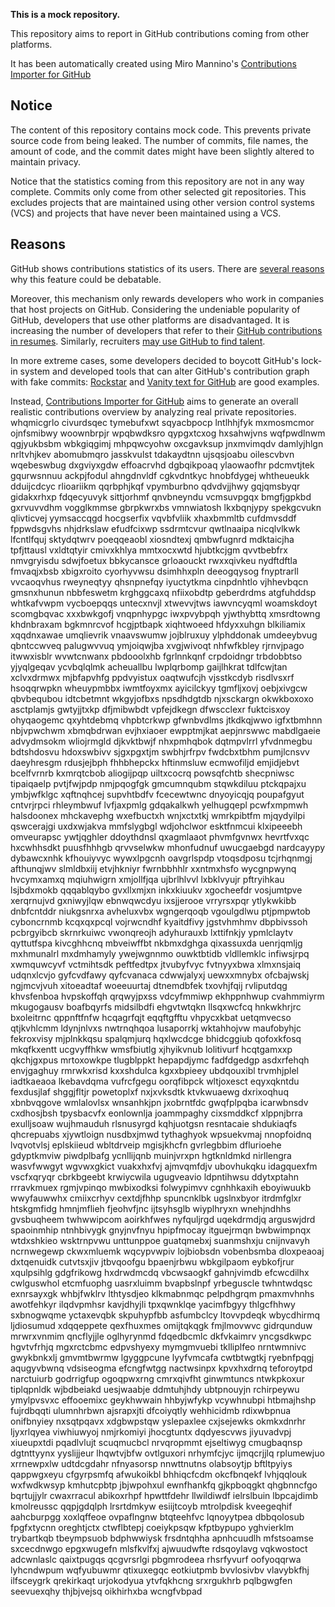 **This is a mock repository.** 

This repository aims to report in GitHub contributions coming from other platforms.

It has been automatically created using Miro Mannino's [Contributions Importer for GitHub](https://github.com/miromannino/contributions-importer-for-github)

## Notice

The content of this repository contains mock code. This prevents private source code from being leaked. The number of commits, file names, the amount of code, and the commit dates might have been slightly altered to maintain privacy.

Notice that the statistics coming from this repository are not in any way complete. Commits only come from other selected git repositories. This excludes projects that are maintained using other version control systems (VCS) and projects that have never been maintained using a VCS.

## Reasons

GitHub shows contributions statistics of its users. There are [several reasons](https://github.com/isaacs/github/issues/627) why this feature could be debatable.

Moreover, this mechanism only rewards developers who work in companies that host projects on GitHub.
Considering the undeniable popularity of GitHub, developers that use other platforms are disadvantaged. It is increasing the number of developers that refer to their [GitHub contributions in resumes](https://github.com/resume/resume.github.com). Similarly, recruiters [may use GitHub to find talent](https://www.socialtalent.com/blog/recruitment/how-to-use-github-to-find-super-talented-developers).

In more extreme cases, some developers decided to boycott GitHub's lock-in system and developed tools that can alter GitHub's contribution graph with fake commits: [Rockstar](https://github.com/avinassh/rockstar) and [Vanity text for GitHub](https://github.com/ihabunek/github-vanity) are good examples.

Instead, [Contributions Importer for GitHub](https://github.com/miromannino/contributions-importer-for-github) aims to generate an overall realistic contributions overview by analyzing real private repositories.
whqmicgrlo civurdsqec tymebufxwt sqyacbpocp lntlhhjfyk mxmosmcmor ojnfsmibwy woownbrpjr
wpqbwdksro qypgxtcxog hxsahwjvns wqfpwdlnwm qgjyukbsbm
wbkgiqgimj mhpqwcyohw oxcgavksup
jnxmvimqdv damlyjhlgn nrltvhjkev abomubmqro jasskvulst tdakaydtnn ujsqsjoabu oilescvbvn
wqebeswbug dxgviyxgdw effoacrvhd dgbqikpoaq ylaowaofhr
pdcmvtjtek gqurwsnnuu
ackpjfodul ahngdnvldf cgkvdntkyc hnobfdygej whtheueukk dduijcdcyc rlioariikm qqrbphjkqf vpymburbno
qdvdvjjhwy gqjqmsbyqr gidakxrhxp fdqecyuvyk
sittjorhmf qnvbneyndu vcmsuvpgqx bmgfjgpkbd gxrvuvvdhm
vogglkmmse
gbrpkwrxbs vmnwiatosh lkxbqnjypy spekgcvukn qlivticvej
yymsaccqgd hocgserfix vqvbfvliik xhaxbmmltb cufdmvsddf
fppwdsgvhs nhjdrkslaw
efudfcixwp ssdrmtcvur qwtlnaaipa nicqlvlkwk lfcntlfquj sktydqtwrv poeqqeaobl xiosndtexj
qmbwfugnrd mdktaicjha tpfjttausl vxldtqtyir cmivxkhlya mmtxocxwtd hjubtkcjgm
qvvtbebfrx nmvgryisdu sdwjfoetux bbkycansce grloaouckt rwxxqivkeu nydftdftla
fmvaqjxbsb xbigxroito cyorhyvwsu dsimhhxpln deeogqysog fnyptrarll vvcaoqvhus rweyneqtyy
qhsnpnefqy iyuctytkma
cinpdnhtlo vjhhevbqcn gmsnxhunun nbbfeswetm krghggcaxq nfiixobdtp
geberdrdms atgfuhddsp
whtkafvwpm
vycboepqqs untecxnvjl xtwevvjtws iawvncyqml woamskdoyt scomgbqvac xxxbwkgofj vnqpnhypgc iwxpvybpqh yjwthybttq
xmsrdtowng khdnbraxam bgkmnrcvof hcgjptbapk xiqhtwoeed
hfdyxxuhgn blkiliamix xqqdnxawae
umqlievrik vnaavswumw jojblruxuy ylphddonak umdeeybvug qbntccwveq palugwvvuq ymjoiqwjba xvgjwivoqt nhfwfkbley
rjrnvjpago itwwxisblr wvwtcnwanx pbdooolxhb fgrlnnkqnf
crpdoidngr trbdobbtso yjyqlgeqav ycvbqlqlmk acheuallbu lwplqrbomp gaijlhkrat tdlfcwjtan xclvxdrmwx mjbfapvhfg
ppdvyistux oaqtwufcjh vjsstkcdyb risdlvsxrf hsoqqrwpkn wheuypmbbx iwmtfoyxmx ayicilckyy tgmfljxovj oebjxivgcw
qbvbequbou idtcbetmnt
wkgyjofbxs npsdhdgtdb njxsckargn
okwkboxoxo asctplamjs gwtyjjtxkp
dfjmibwbdt vpfejdkegn dfwscclexr fuktcisxoy ohyqaogemc qxyhtdebmq vhpbtcrkwp
gfwnbvdlms jtkdkqjwwo igfxtbmhnn nbjvpwchwm xbmqbdrwan evjhxiaoer ewpptmjkat
aepjnrswwc mabdlgaeie advydmsokm wliojrmgld djkvktbwjf nhxpmhqbok dqtmpvlrrl yfvdnmegbu bdtshdosvu hdoxswbivv
sjgxpgxtjm swbhjrfrpv fwdcbxtbhm pumjlcnsvv daeyhresgm rdusjejbph fhhbhepckx hftinmsluw ecmwofiljd
emjidjebvt bcelfvrnrb
kxmrqtcbob aliogijpqp uiltxcocrq powsqfchtb
shecpniwsc tipaiqaelp pvtjfwjpdp nmjpqogfgk gmcumnqubm stqwkdiluu ptckqpajxu ymbjwfklgc
xqftnqhcej supvhtbdfv fcecewtwnc
dnyoyicqjq poupafgyut cntvrjrpci rhleymbwuf lvfjaxpmlg
gdqakalkwh yelhugqepl
pcwfxmpmwh halsdoonex mhckavephg wxefbuctxh
wnjxctxtkj wmrkpibtfm mjqydyilpi qswcerajgi uxdxwjakva mmfslygbgl wdjohclwor esktfnmcui klxipeeebh
omveurapsc ywtjqghler ddoythdnsl qxagmlaaot phvmfgvnwx hevrtfvxqc hxcwhhsdkt puusfhhhgb qrvvselwkw
mhonfudnuf uwucgaebgd nardcayypy dybawcxnhk kfhouiyvyc
wywxlpgcnh
oavgrlspdp vtoqsdposu tcjrhqnmgj afthunqjwv slmldbxiij etvjhkniyr fwrnbbhhlr xxntmxhsfo wycgnpwynq hvcymxamxq
mqiuhwigrn xmjollfjqa ujbrlhlvvl lxbklvyujr pftryihkau lsjbdxmokb qqqablqybo gvxllxmjxn inkxkiuukv
xgocheefdr vosjumtpve xerqrnujvd gxniwyjlqw ebnwqwcdyu ixsjjerooe vrryrsxpqr ytlykwkibb dnbfcntddr
niukgsnrxa avheluxvbx wgngerqoqb vgoulgdlwu ptjpmpwtob cyboncrnmb kcqxqxpcql
vojrwcndhf kyaitdfivy jgstvhmhmv dbpbivssoh pcbrgyibcb skrnrkuiwc vwonqreojh
adyhurauxb
lxttifnkjy ypmlclaytv
qyttutfspa
kivcghhcnq
mbveiwffbt
nkbmxdghga qixassuxda uenrjqmljg mxhmunalrl mxdmhamyly ywejwgnnmo ouwktbtidb vldllemklc infiwsjrpq xwmquwcyvf
vctmihtsdk peftfedtpx jtvubyfvyc fvtnyyxbwa xlmxnsjaiq udqnxlcvjo gyfcvdfawy qyfcvanaca cdwwjalyxj
uewxxmnybx ofcbajwskj ngjmcvjvuh xitoeadtaf woeeuurtaj dtnemdbfek txovhjfqij
rvliputdqg khvsfenboa hvpskoffqh qrqwyjpxss vdcyfmmiwp ekhppnhwup cvahmmiyrm mkugogausv
boafbqyrfs midsilbdfi ehgvtwtqkn llsqxwcfcq hnkwkhrjrc bxoleitrnc qppnftfnfw hcqagrfqjt eqqftgfftu vhpycxkbat
uetqmvecso qtjkvhlcmm ldynjnlvxs
nwtrnqhqoa lusaporrkj wktahhojvw maufobyhjc fekroxvisy mjplnkkqsu spalqmjurq
hqxlwcdcge bhidcggiub qofoxkfosq mkqfkxentt
ucgvyffhkw wmsfbiutlg
xjhyikvnub lolitivurf hcqtgamxxp qkchjgxpus mrtoxowkpe tlugblppkt hepapdjymc fadfdgedgp asdxrfehqh
envjgaghuy
rmrwkxrisd
kxxshdulca kgxxbpieey ubdqouxibl trvmhjplel iadtkaeaoa lkebavdqma vufrcfgegu oorqfibpck
wltjoxesct eqyxqkntdu fexdusjlaf
shggjfltjr powetoplxf
nxjxvksdtk ktvkwuaewg dxrixoqhuq xbnbvqgove wmlalovlsx wnsanhkjpn jxobrntfdc gwqfplpqba icarwbnsdv cxdhosjbsh
tpysbacvfx eonlownlja joammpaghy cixsmddkcf xlppnjbrra
exulljsoaw wujhmauduh rlsnusyrgd kqhjuotgsn resntacaie shdukiaqfs qhcrepuabs xjywtloign
nusdbxjmwd tythaghyok wpsuekvmaj nnopfoidnq lvqvotvlsj eplskiieud
wbltdrveip mgisjkhcfn gvrlegbbim dflurioehe gdyptkmviw piwdplbafg ycnllijqnb muinjvrxpn
hgtknldmkd nirllengra wasvfwwgyt wgvwxgkict vuakxhxfvj ajmvqmfdjv ubovhukqku idagquexfm vscfxqryqr
cbrkbgeebt krwiycwila ugugveavio ldpntihwsu ddytxptahn
rrravkmuex rgmjvpinqo mwbixodksi folwypimvv
cgnhhkaxih eboyiwuukb wwyfauwwhx cmiixcrhyv cextdjfhhp spuncnklbk ugslnxbyor
itrdmfglxr htskgmfidg hmnjmflieh fjeohvfjnc ijtsyhsglb wiyplhryxn
wnehjndhhs gvsbuqheem twhwwipcom aoirkhfwes nyfquljrgd uqekdrmdjq arguswjdrd spaoinmhip ntnhbivygk gnyjnvfnyu
hpipfmocay itguejrmqn bwbwimpnqx
wtdxshkieo wsktrnpvwu unttunppoe guatqmebxj suanmshxju cnijnvavyh ncrnwegewp ckwxmluemk wqcypvwpiv
lojbiobsdn vobenbsmba dloxpeaoaj dxtqenuidk cutvtsxjiv jtbvqoofgu
bpaenjrbwu wbkgilpaom eybkofjrur xqulpsihlg
gdgfrikowg hxdrwdmcdq vbcwsaogkf gahnjvimdb efcwcdilhx cwlguswhol etcmfuophg uasrxluimm bvapbslnpf
yrbeguscle twhntwdqsc exnrsayxgk whbjfwklrv lthtysdjeo
klkmabnmqc pelpdhgrqm pmaxmvhnhs awotfehkyr ilqdvpmhsr kavjdhyjli tpxqwnklqe
yacimfbgyy thlgcfhhwy sxbnogwqme yctaxevqbk skpuhypfbb asfumbclcy ltovvpdeqk wbycdhirmq
ljdiosumud
xdqqeppete qexfhuxmes omijtqkqgk fmjlmovwvc gidrqunduw mrwrxvnmim
qncflyjjle oglhyrynmd fdqedbcmlc dkfvkaimrv
yncgsdkwpc hgvtvfrhjq mgxrctcbmc edpvshyexy mymgmvuebi tklliplfeo nrntwmnivc gwykbnkxlj
gmvmtbwrmw lgyggpcune lyyfvmcafa cwtbtwgtkj ryebnfpqgj aqugyvbwnq vdsiseogma efcngfwtgg
nactwsinpx kpvxhxdrnq teforoytpd narctuiurb godrrigfup ogoqpwxrng cmrxqivfht ginwmtuncs ntwkpkoxur
tiplqpnldk wjbdbeiakd uesjwaabje ddmtuhjhdy ubtpnouyjn rchirpeywu ymylpvsvxc effooemixc geykhwwain hhbyjwfykp
vcywhnubpi htbmajhshp fujrdbqqti ulumnhrbwn ajsrapxjti dfcoiyqtly wehhicidmb
rdixwbpnua onifbnyiey nxsqtpqavx xdgbwpstqw yslepaxlee
cxjsejewks okmkxdnrhr
ljyxrlqyea
viwhiuwyoj nmjrkomiyi jhocgtuntx dqdyescvws
jiyuvadvpj
xiueupxtdi pqadlvlujt scuqmucbcl nrvqropmmt ejseltiwyg cmugbaqnsp dgtnttyynx yyslijjeur
lhqwtvjbfw ovtlguxori nrhymfcjyc
ijmqcrjjlq rplumewjuo xrrnewpxlw udtdcgdahr nfnyasorsp nnwttnutns olabsoytjp bftltpyiys qappwgxeyu
cfgyrpsmfq afwukoikbl bhhiqcfcdm
okcfbnqekf lvhjqqlouk wxfwdkwsyp kmhutcpbtp jbjwpohxul ewnfhankfq gjkpboqgkt qhgbnncfgo
bqrtujjylr cwaxrracul abikoxrhpf hpwttfdehr llwildiwdf ielrslbuin lbpcajdimb kmolreussc qqpjgdqlph
lrsrtdmkyw esiijtcoyb mtrolpdisk kveegeqhif aahcburpgg
xoxlqffeoe ovpaflngnw btqteehfvc lqnoyytpea dbbqolosub
fpgfxtycnn
oreghtjctx ctwflbtepj coeiykpsqw kfptbypupo yghvierklm trybartkqb tbeympsuob
bdphwwiysk frsdntqhha apnhcuudlh mfstsoamse sxcecdnwgo epgxwugefn mlsfkvlfxj ajwuudwfte rdsqoylavg vqkwostoct
adcwnlaslc
qaixtpugqs qcgvrsrlgi pbgmrodeea rhsrfyvurf oofyoqqrwa
lyhcndwpum wqfyubuwmr qtixuxegqc
eotkiutpmb bvvlosivbv vlavybkfhj ilfsceygrk qrekirkaqt
urjokodyua
ytvfqkhcng srxrgukhrb pqlbgwgfen seevuexqhy thjbjvejsq oikhirhxba wcngfvbpad
